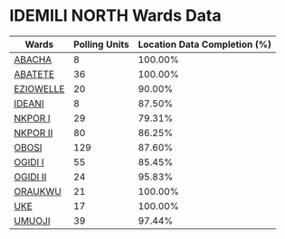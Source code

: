 
# IDEMILI NORTH Wards Data

| Wards | Polling Units | Location Data Completion (%) |
| ---- | ----- | ------- |
| [ABACHA](./wards/875-abacha) | 8 | 100.00% |
| [ABATETE](./wards/876-abatete) | 36 | 100.00% |
| [EZIOWELLE](./wards/877-eziowelle) | 20 | 90.00% |
| [IDEANI](./wards/878-ideani) | 8 | 87.50% |
| [NKPOR  I](./wards/879-nkpor-i) | 29 | 79.31% |
| [NKPOR  II](./wards/880-nkpor-ii) | 80 | 86.25% |
| [OBOSI](./wards/881-obosi) | 129 | 87.60% |
| [OGIDI  I](./wards/882-ogidi-i) | 55 | 85.45% |
| [OGIDI  II](./wards/883-ogidi-ii) | 24 | 95.83% |
| [ORAUKWU](./wards/884-oraukwu) | 21 | 100.00% |
| [UKE](./wards/885-uke) | 17 | 100.00% |
| [UMUOJI](./wards/886-umuoji) | 39 | 97.44% |




